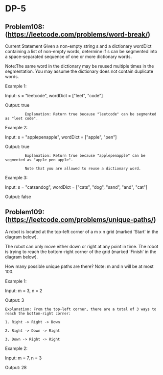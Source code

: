 # DP-5

## Problem108: (https://leetcode.com/problems/word-break/)

Current Statement
Given a non-empty string s and a dictionary wordDict containing a list of non-empty words, determine if s can be segmented into a space-separated sequence of one or more dictionary words.

Note:The same word in the dictionary may be reused multiple times in the segmentation.
You may assume the dictionary does not contain duplicate words.

Example 1:

Input: s = "leetcode", wordDict = ["leet", "code"]

Output: true

             Explanation: Return true because "leetcode" can be segmented as "leet code".
             
Example 2:

Input: s = "applepenapple", wordDict = ["apple", "pen"]

Output: true

             Explanation: Return true because "applepenapple" can be segmented as "apple pen apple".

             Note that you are allowed to reuse a dictionary word.
Example 3:

Input: s = "catsandog", wordDict = ["cats", "dog", "sand", "and", "cat"]

Output: false 

## Problem109: (https://leetcode.com/problems/unique-paths/)

A robot is located at the top-left corner of a m x n grid (marked 'Start' in the diagram below).

The robot can only move either down or right at any point in time. The robot is trying to reach the bottom-right corner of the grid (marked 'Finish' in the diagram below).

How many possible unique paths are there?
Note: m and n will be at most 100.

Example 1:

Input: m = 3, n = 2

Output: 3

    Explanation: From the top-left corner, there are a total of 3 ways to reach the bottom-right corner:

    1. Right -> Right -> Down

    2. Right -> Down -> Right

    3. Down -> Right -> Right

Example 2:

Input: m = 7, n = 3

Output: 28
